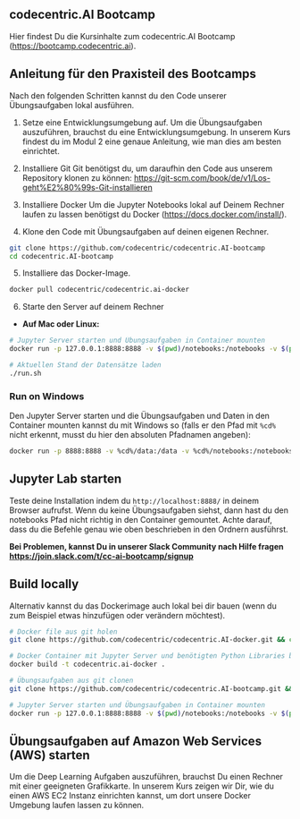 ## codecentric.AI Bootcamp

Hier findest Du die Kursinhalte zum codecentric.AI Bootcamp (https://bootcamp.codecentric.ai).

## Anleitung für den Praxisteil des Bootcamps
Nach den folgenden Schritten kannst du den Code unserer Übungsaufgaben lokal ausführen.

1. Setze eine Entwicklungsumgebung auf.
Um die Übungsaufgaben auszuführen, brauchst du eine Entwicklungsumgebung. In unserem Kurs findest du im Modul 2 eine
genaue Anleitung, wie man dies am besten einrichtet.

2. Installiere Git
Git benötigst du, um daraufhin den Code aus unserem Repository klonen zu können: https://git-scm.com/book/de/v1/Los-geht%E2%80%99s-Git-installieren

3. Installiere Docker
Um die Jupyter Notebooks lokal auf Deinem Rechner laufen zu lassen benötigst du Docker (https://docs.docker.com/install/).

4. Klone den Code mit Übungsaufgaben auf deinen eigenen Rechner.

```bash
git clone https://github.com/codecentric/codecentric.AI-bootcamp
cd codecentric.AI-bootcamp
```

5. Installiere das Docker-Image.

```bash
docker pull codecentric/codecentric.ai-docker
```

6. Starte den Server auf deinem Rechner

  - **Auf Mac oder Linux:**

```bash
# Jupyter Server starten und Übungsaufgaben in Container mounten
docker run -p 127.0.0.1:8888:8888 -v $(pwd)/notebooks:/notebooks -v $(pwd)/data:/data codecentric.ai-docker

# Aktuellen Stand der Datensätze laden
./run.sh
```

### Run on Windows

Den Jupyter Server starten und die Übungsaufgaben und Daten in den Container mounten kannst du mit Windows so (falls er den Pfad mit `%cd%` nicht erkennt, musst du hier den absoluten Pfadnamen angeben):

```bash
docker run -p 8888:8888 -v %cd%/data:/data -v %cd%/notebooks:/notebooks codecentric/codecentric.ai-docker
```

## Jupyter Lab starten

Teste deine Installation indem du `http://localhost:8888/` in deinem Browser aufrufst. Wenn du keine Übungsaufgaben siehst,
dann hast du den notebooks Pfad nicht richtig in den Container gemountet. Achte darauf, dass du die Befehle genau wie oben
beschrieben in den Ordnern ausführst.

**Bei Problemen, kannst Du in unserer Slack Community nach Hilfe fragen https://join.slack.com/t/cc-ai-bootcamp/signup**


## Build locally

Alternativ kannst du das Dockerimage auch lokal bei dir bauen (wenn du zum Beispiel etwas hinzufügen oder verändern möchtest).

```bash
# Docker file aus git holen
git clone https://github.com/codecentric/codecentric.AI-docker.git && cd codecentric.AI-docker

# Docker Container mit Jupyter Server und benötigten Python Libraries bauen
docker build -t codecentric.ai-docker .

# Übungsaufgaben aus git clonen
git clone https://github.com/codecentric/codecentric.AI-bootcamp.git && cd codecentric.AI-bootcamp

# Jupyter Server starten und Übungsaufgaben in Container mounten
docker run -p 127.0.0.1:8888:8888 -v $(pwd)/notebooks:/notebooks -v $(pwd)/data:/data codecentric.ai-docker
```

## Übungsaufgaben auf Amazon Web Services (AWS) starten

Um die Deep Learning Aufgaben auszuführen, brauchst Du einen Rechner mit einer geeigneten Grafikkarte. In unserem Kurs
zeigen wir Dir, wie du einen AWS EC2 Instanz einrichten kannst, um dort unsere Docker Umgebung laufen lassen zu können.
